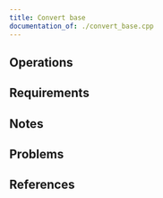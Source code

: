 ```yaml
---
title: Convert base
documentation_of: ./convert_base.cpp
---
```


## Operations

## Requirements

## Notes

## Problems

## References
